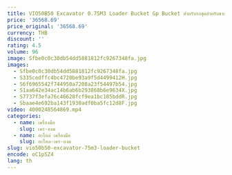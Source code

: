 ```yaml
---
title: VIO50B50 Excavator 0.75M3 Loader Bucket Gp Bucket สําหรับรถขุดสําหรับขาย
price: '36568.69'
price_original: '36568.69'
currency: THB
discount: ''
rating: 4.5
volume: 96
image: Sfbe0c0c30db54dd5881812fc9267348fa.jpg
images:
  - Sfbe0c0c30db54dd5881812fc9267348fa.jpg
  - S335cedffc4bc4720be93a9f5d4499412H.jpg
  - S6f6965542f744950a7208a23f54497b54.jpg
  - S1aa642e34ac14b6ab6b293868b6e9634X.jpg
  - S7737f3efa76c46628fcf9ea1bc185bddR.jpg
  - Sbaae4e692ba143f1930adf0ba5fc12d8F.jpg
video: 4000248564869.mp4
categories:
  - name: เครื่องมือ
    slug: เคร-องม
  - name: อะไหล่ เครื่องมือ
    slug: อะไหล-เคร-องม
slug: vio50b50-excavator-75m3-loader-bucket
encode: oC1pSZ4
lang: th
---
```

  